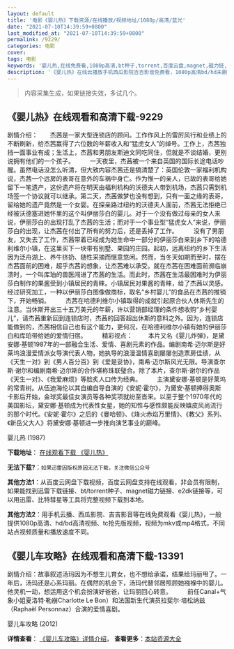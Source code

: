 ```yaml
---
layout: default
title: '电影《婴儿热》下载资源/在线播放/视频地址/1080p/高清/蓝光'
date: "2021-07-10T14:39:59+0800"
last_modified_at: "2021-07-10T14:39:59+0800"
permalink: /9229/
categories: 电影
cover:
tags: 电影
keywords: '婴儿热,在线免费看,1080p高清,bt种子,torrent,百度云盘,magnet,磁力链,迅雷下载资源'
description: '《婴儿热》在线云播放手机西瓜影院吉吉影音免费看，1080p高清bd/hd未删减完整版和tc抢先枪版，mkv/mp4格式，附带bt/torrent种子、magnet/磁力链、百度云盘、网盘资源迅雷下载链接'
---
```


>内容采集生成，如果链接失效，多试几个。


## 《婴儿热》在线观看和高清下载-9229

剧情介绍：　　杰茜是一家大型连锁店的顾问。工作作风上的雷厉风行和业绩上的不断刷新，给杰茜赢得了六位数的年薪收入和“猛虎女人”的绰号。工作上，杰茜独挡一面事业有成；生活上，杰茜和男朋友斯迪文同吃同住，但就是不谈结婚，更别说拥有他们的一个孩子。  　　一天夜里，杰茜被一个来自英国的国际长途电话吵醒。虽然电话没怎么听清，但大致内容杰茜还是搞清楚了：英国伦敦一家福利机构说，杰茜一个远房的表哥在意外的车祸中身亡。作为惟一的亲人，已故的表哥给她留下一笔遗产，这份遗产将在明天由福利机构的沃德夫人带到机场，杰茜只需到机场签一个协议就可以继承。第二天，杰茜做梦也没有想到，只有一面之缘的表哥，留给她的遗产竟然是一个女婴。在探亲路过纽约的沃德夫人面前，杰茜无法拒绝已经被沃德塞进她怀里的这个叫伊丽莎白的婴儿。对于一个没有做过母亲的女人来说，伊丽莎白的出现打乱了杰茜的生活；而对于一个事业型“猛虎女人”来说，伊丽莎白的出现，让杰茜在付出了所有的努力后，还是丢掉了工作。  　　没有了男朋友，又失去了工作，杰茜带着已经成为她生命中一部分的伊丽莎白来到乡下的哈德利维尔小镇，在这里买下一块带有别墅、果园的庄园。起初，远离纽约的乡下生活因为泛舟湖上、养牛挤奶、随性采摘而惬意悠闲。然而，当冬天如期而至时，摆在杰茜面前的困难，超乎杰茜的想象，让杰茜难以承受。就在杰茜在困难面前濒临崩溃时，一个叫库珀的兽医闯进了杰茜的生活。而此时，杰茜在生活最困难时为伊丽莎白制作的果酱受到小镇居民的青睐。小镇居民对果酱的青睐，给了杰茜以灵感。经过研究加工，一种以伊丽莎白图像做商标，取名“乡村婴儿”的食品在杰茜的推销下，开始畅销。  　　杰茜在哈德利维尔小镇取得的成就引起原合伙人休斯先生的注意。当休斯开出三十五万美元的年薪，许以营销部经理的条件想收购“乡村婴儿”，请杰茜重新回到连锁店时，杰茜的回答超出休斯的意料之外。因为，连锁店能做到的，杰茜相信自己也有这个能力，更何况，在哈德利维尔小镇有她的伊丽莎白和库珀带给她的爱情归宿。  　　精彩视点：  　　本片又名《婴儿炸弹》，是黛安娜·基顿1987年的一部融合生活、爱情、喜剧元素的作品。编剧南希·迈尔斯是好莱坞浪漫爱情派女导演代表人物，她执导的浪漫温情喜剧屡屡创造票房佳绩，从《天生一对》到《男人百分百》到《爱是妥协》，南希·迈尔斯风光无限。导演查尔斯·谢尔和编剧南希·迈尔斯的合作堪称珠联璧合。除了本片，查尔斯·谢尔的作品《天生一对》、《我爱麻烦》等脍炙人口传为经典。  　　主演黛安娜·基顿是好莱坞的常青树。从伍迪海伦以其自编自导自演的《安妮·霍尔》，为黛安·基顿捧得奥斯卡影后开始，金球奖最佳女演员等各种奖项就纷至沓来。以至于整个1970年代的美国影坛，黛安娜·基顿成为代表性女星，她的知性与感性颇能反映嬉皮风尚流行的那个时代。《安妮·霍尔》之后的《曼哈顿》、《烽火赤焰万里情》、《教父》系列、《新岳父大人》将黛安娜·基顿进一步推向演艺事业的巅峰。


婴儿热 (1987)

**下载地址**： [在线观看下载 《婴儿热》](https://www.btbtdy.me/btdy/dy9790.html) 


**无法下载?**：`如果迅雷因版权原因无法下载，关注微信公众号 `

**其他方法1**：从百度云网盘下载视频，百度云网盘支持在线观看，非会员有限制，如果能找到迅雷下载链接、bt/torrent种子、magnet磁力链接、e2dk链接等，可以用迅雷、比特彗星等工具将完整视频下载到本地。

**其他方法2**：用手机云播、西瓜影院、吉吉影音等在线免费观看《婴儿热》，一般提供1080p高清、hd/bd高清视频、tc抢先版视频，视频为mkv或mp4格式，不同站点视频质量和播放速度不同。


## 《婴儿车攻略》在线观看和高清下载-13391

剧情介绍：故事叙述汤玛因为不想生儿育女，也不想给承诺，结果给玛丽甩了。一年后，汤玛还是心系玛丽。在偶然的机会下，汤玛代替邻居照顾她襁褓中的婴儿。他灵机一动，想运用这个机会扮演好爸爸，让玛丽回心转意。  　　前任Canal+气象小姐夏洛特·勒崩Charlotte Le Bon）和法国新生代演员拉斐尔·培松纳兹（Raphaël Personnaz）合演的爱情喜剧。


婴儿车攻略 (2012)

**详情查看**： [《婴儿车攻略》详情介绍](/movie/13391/)， **查看更多**：[本站资源大全](/movie/t/all/)

